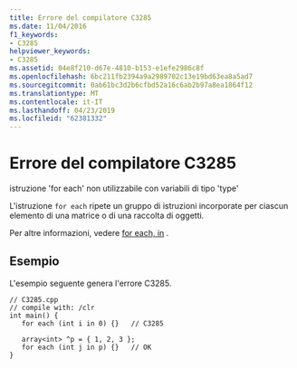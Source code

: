 ```yaml
---
title: Errore del compilatore C3285
ms.date: 11/04/2016
f1_keywords:
- C3285
helpviewer_keywords:
- C3285
ms.assetid: 04e8f210-d67e-4810-b153-e1efe2986c8f
ms.openlocfilehash: 6bc211fb2394a9a2989702c13e19bd63ea8a5ad7
ms.sourcegitcommit: 0ab61bc3d2b6cfbd52a16c6ab2b97a8ea1864f12
ms.translationtype: MT
ms.contentlocale: it-IT
ms.lasthandoff: 04/23/2019
ms.locfileid: "62381332"
---
```

# <a name="compiler-error-c3285"></a>Errore del compilatore C3285

istruzione 'for each' non utilizzabile con variabili di tipo 'type'

L'istruzione `for each` ripete un gruppo di istruzioni incorporate per ciascun elemento di una matrice o di una raccolta di oggetti.

Per altre informazioni, vedere [for each, in](../../dotnet/for-each-in.md) .

## <a name="example"></a>Esempio

L'esempio seguente genera l'errore C3285.

```
// C3285.cpp
// compile with: /clr
int main() {
   for each (int i in 0) {}   // C3285

   array<int> ^p = { 1, 2, 3 };
   for each (int j in p) {}   // OK
}
```
